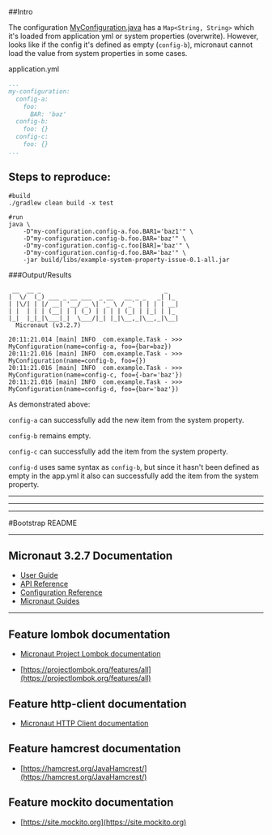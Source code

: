 ##Intro

The configuration [MyConfiguration.java](src/main/java/com/example/config/MyConfiguration.java) has a `Map<String, String>` which it's loaded from application yml or system properties (overwrite). However, looks like if the config it's defined as empty (`config-b`), micronaut cannot load the value from system properties in some cases.  


application.yml
```yaml
...
my-configuration:
  config-a:
    foo:
      BAR: 'baz'
  config-b:
    foo: {}
  config-c:
    foo: {}
...
```

## Steps to reproduce:

```shell
#build
./gradlew clean build -x test

#run
java \
    -D"my-configuration.config-a.foo.BAR1='baz1'" \
    -D"my-configuration.config-b.foo.BAR='baz'" \
    -D"my-configuration.config-c.foo[BAR]='baz'" \
    -D"my-configuration.config-d.foo.BAR='baz'" \
    -jar build/libs/example-system-property-issue-0.1-all.jar
```

###Output/Results

```
 __  __ _                                  _
|  \/  (_) ___ _ __ ___  _ __   __ _ _   _| |_
| |\/| | |/ __| '__/ _ \| '_ \ / _` | | | | __|
| |  | | | (__| | | (_) | | | | (_| | |_| | |_
|_|  |_|_|\___|_|  \___/|_| |_|\__,_|\__,_|\__|
  Micronaut (v3.2.7)

20:11:21.014 [main] INFO  com.example.Task - >>> MyConfiguration(name=config-a, foo={bar=baz})
20:11:21.016 [main] INFO  com.example.Task - >>> MyConfiguration(name=config-b, foo={})
20:11:21.016 [main] INFO  com.example.Task - >>> MyConfiguration(name=config-c, foo={-bar='baz'})
20:11:21.016 [main] INFO  com.example.Task - >>> MyConfiguration(name=config-d, foo={bar='baz'})
```

As demonstrated above: 

`config-a` can successfully add the new item from the system property. 

`config-b` remains empty. 

`config-c` can successfully add the item from the system property. 

`config-d` uses same syntax as `config-b`, but since it hasn't been defined as empty in the app.yml it also can successfully add the item from the system property.


---
---
---

#Bootstrap README

---

## Micronaut 3.2.7 Documentation

- [User Guide](https://docs.micronaut.io/3.2.7/guide/index.html)
- [API Reference](https://docs.micronaut.io/3.2.7/api/index.html)
- [Configuration Reference](https://docs.micronaut.io/3.2.7/guide/configurationreference.html)
- [Micronaut Guides](https://guides.micronaut.io/index.html)
---

## Feature lombok documentation

- [Micronaut Project Lombok documentation](https://docs.micronaut.io/latest/guide/index.html#lombok)

- [https://projectlombok.org/features/all](https://projectlombok.org/features/all)

## Feature http-client documentation

- [Micronaut HTTP Client documentation](https://docs.micronaut.io/latest/guide/index.html#httpClient)

## Feature hamcrest documentation

- [https://hamcrest.org/JavaHamcrest/](https://hamcrest.org/JavaHamcrest/)

## Feature mockito documentation

- [https://site.mockito.org](https://site.mockito.org)

